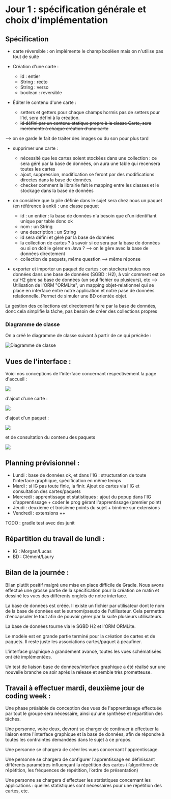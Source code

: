 # Jour 1 : spécification générale et choix d'implémentation

## Spécification

- carte réversible : on implémente le champ booléen mais on n'utilise pas tout de suite

- Création d'une carte :
    * id : entier
    * String : recto
    * String : verso
    * boolean : reversible

- Éditer le contenu d'une carte :
    * setters et getters pour chaque champs hormis pas de setters pour l'id, sera défini à la création.
    * ~~id défini par un contenu statique propre à la classe Carte, sera incrémenté à chaque création d'une carte~~

--> on se garde le fait de traiter des images ou du son pour plus tard

- supprimer une carte :
    * nécessité que les cartes soient stockées dans une collection : ce sera géré par la base de données, on aura une table qui recensera toutes les cartes
    * ajout, suppression, modification se feront par des modifications directes dans la base de données.
    * checker comment la librairie fait le mapping entre les classes et le stockage dans la base de données

- on considère que la pile définie dans le sujet sera chez nous un paquet (en référence à anki) : une classe paquet
    * id : un entier : la base de données n'a besoin que d'un identifiant unique par table donc ok
    * nom : un String
    * une description : un String
    * id sera défini et géré par la base de données
    * la collection de cartes ? à savoir si ce sera par la base de données ou si on doit le gérer en Java ? --> on le gère avec la base de données directement
    * collection de paquets, même question --> même réponse

- exporter et importer un paquet de cartes : on stockera toutes nos données dans une base de données (SGBD : H2), à voir comment est ce qu'H2 gère sa base de données (un seul fichier ou plusieurs), etc
--> Utilisation de l'ORM "ORMLite", un mapping objet-relationnel qui se place en interface entre notre application et notre pase de données relationnelle. Permet de simuler une BD orientée objet.

La gestion des collections est directement faire par la base de données, donc cela simplifie la tâche, pas besoin de créer des collections propres

### Diagramme de classe

On a créé le diagramme de classe suivant à partir de ce qui précède :

![Diagramme de classe](diag_classe.png)

## Vues de l'interface :

Voici nos conceptions de l'interface concernant respectivement la page d'accueil :

<img src="Specification/page_accueil.jpg">

d'ajout d'une carte : 

<img src="Specification/ajouter_carte.jpeg">

d'ajout d'un paquet : 

<img src="Specification/creer_paquet.jpg">

et de consultation du contenu des paquets

<img src="Specification/parcours_paquet.jpeg">


## Planning prévisionnel :
- Lundi : base de données ok, et dans l'IG : structuration de toute l'interface graphique, spécification en même temps
- Mardi : si IG pas toute finie, la finir. Ajout de cartes via l'IG et consultation des cartes/paquets
- Mercredi : apprentissage et statistiques : ajout du popup dans l'IG d'apprentissage + coder le prog gérant l'apprentissage (premier point)
- Jeudi : deuxième et troisième points du sujet + binôme sur extensions
- Vendredi : extensions ++

TODO : gradle test avec des junit

## Répartition du travail de lundi :
- IG : Morgan/Lucas
- BD : Clément/Laury

## Bilan de la journée : 

Bilan plutôt positif malgré une mise en place difficile de Gradle. Nous avons effectué une grosse partie de la spécification pour la création ce matin et dessiné les vues des différents onglets de notre interface.

La base de données est créée. Il existe un fichier par utilisateur dont le nom de la base de données est le surnom/pseudo de l'utilisateur. Cela permettra d'encapsuler le tout afin de pouvoir gérer par la suite plusieurs utilisateurs.

La base de données tourne via le SGBD H2 et l'ORM ORMLite. 

Le modèle est en grande partie terminé pour la création de cartes et de paquets. Il reste juste les associations cartes/paquet à peaufiner. 

L'interface graphique a grandement avancé, toutes les vues schématisées ont été implémentées. 

Un test de liaison base de données/interface graphique a été réalisé sur une nouvelle branche ce soir après la release et semble très prometteuse.

## Travail à effectuer mardi, deuxième jour de coding week :

Une phase préalable de conception des vues de l'apprentissage effectuée par tout le groupe sera nécessaire, ainsi qu'une synthèse et répartition des tâches.

Une personne, voire deux, devront se charger de continuer à effectuer la liaison entre l'interface graphique et la base de données, afin de répondre à toutes les contraintes demandées dans le sujet à ce propos.

Une personne se chargera de créer les vues concernant l'apprentissage.

Une personne se chargera de configurer l’apprentissage en définissant différents paramètres influençant la répétition des cartes (l’algorithme
de répétition, les fréquences de répétition, l’ordre de présentation)

Une personne se chargera d'effectuer les statistiques concernant les applications : quelles statistiques sont nécessaires pour une répétition des cartes, etc.


